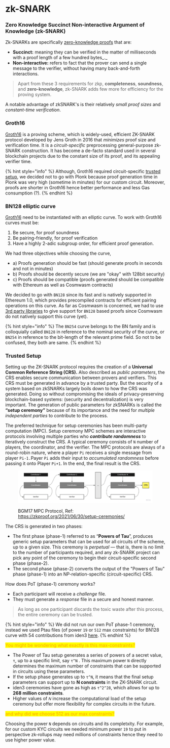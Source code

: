 # zk-SNARK

### Zero Knowledge Succinct Non-interactive Argument of Knowledge (zk-SNARK)

Zk-SNARKs are specifically [zero-knowledge proofs](introduction.md) that are:

* **Succinct:** meaning they can be verified in the matter of milliseconds with a proof length of a few hundred bytes_._
* **Non-interactive:** refers to fact that the prover can send a single message to the verifier, without having many back-and-forth interactions.&#x20;

> Apart from these 3 requirements for zkp, **completeness**, **soundness**, and **zero-knowledge**, zk-SNARK adds few more for efficiency for the proving system.

A notable advantage of zkSNARK's is their relatively _small proof sizes_ and _constant-time verification_.

### Groth16

[Groth16](https://eprint.iacr.org/2016/260.pdf) is a proving scheme, which is widely-used, efficient ZK-SNARK protocol developed by Jens Groth in 2016 that _minimizes_ proof size and verification time. It is a _circuit-specific_ preprocessing general-purpose zk-SNARK construction. It has become a de-facto standard used in several blockchain projects due to the constant size of its proof, and its appealing verifier time.

{% hint style="info" %}
Although, Groth16 required circuit-specific [trusted setup](zk-snark.md#trusted-setup), we decided not to go with Plonk because proof generation time in Plonk was very high (sometime in minutes) for our custom circuit.  Moreover, proofs are shorter in Groth16 hence better performance and less Gas consumption (?).
{% endhint %}

### BN128 elliptic curve

[Groth16](zk-snark.md#groth16) need to be instantiated with an elliptic curve. To work with Groth16 curves must be:

1. Be secure, for proof soundness
2. Be pairing-friendly, for proof verification
3. Have a highly 2-adic subgroup order, for efficient proof generation.

We had three objectives while choosing the curve,&#x20;

* a) Proofs generation should be fast (should generate proofs in seconds and not in minutes)
* b) Proofs should be decently secure (we are "okay" with 128bit security)
* c) Proofs should be compatible (proofs generated should be compatible with Ethereum as well as Cosmwasm contracts)

We decided to go with `BN128` since its fast and is natively supported in Ethereum 1.0, which provides precompiled contracts for efficient pairing operations on this curve. As far as Cosmwasm is concerned, we had to use [3rd party libraries](https://github.com/hypersign-protocol/hypersign-kyc-contracts/blob/main/packages/hypersign-zk-verifier/Cargo.toml) to give support for `BN128` based proofs since Cosmwasm do not natively support this curve (yet).

{% hint style="info" %}
The `BN254` curve belongs to the BN family and is colloquially called `BN128` in reference to the nominal security of the curve, or `BN254` in reference to the bit-length of the relevant prime field. So not to be confused, they both are same.&#x20;
{% endhint %}

### Trusted Setup

Setting up the ZK-SNARK protocol requires the creation of a **Universal Common Reference String (CRS).** Also described as _public parameters_, the CRS enables secure communication between provers and verifiers.  This CRS must be generated in advance by a trusted party. But the security of a system based on zkSNARKs largely boils down to how the CRS was generated. Doing so without compromising the ideals of privacy-preserving blockchain-based systems: (security and decentralization) is very important. The generation of public parameters for zkSNARKs is called the **“setup ceremony”** because of its importance and the need for _multiple independent parties_ to contribute to the process.&#x20;

The preferred technique for setup ceremonies has been multi-party computation (MPC). Setup ceremony MPC schemes are interactive protocols involving multiple parties who _**contribute randomness**_ to iteratively construct the CRS. A typical ceremony consists of `N` number of players, the coordinator, and the verifier. The MPC protocols are always of a round-robin nature, where a player `Pi` receives a single message from player `Pi-1.`Payer `Pi` adds their input to _accumulated randomness_ before passing it onto Player `Pi+1`. In the end, the final result is the CRS.

<figure><img src="../../../.gitbook/assets/image (86).png" alt=""><figcaption><p>BGM17 MPC Protocol, Ref: <a href="https://zkproof.org/2021/06/30/setup-ceremonies/">https://zkproof.org/2021/06/30/setup-ceremonies/</a></p></figcaption></figure>

The CRS is generated in two phases:&#x20;

* The first phase (phase-1) referred to as “**Powers of Tau**”, produces generic setup parameters that can be used for all circuits of the scheme, up to a given size. This ceremony is _perpetual_ — that is, there is no limit to the number of participants required, and any zk-SNARK project can pick any point of the ceremony to begin their circuit-specific second phase (phase-2).
* The second phase (phase-2) converts the output of the "Powers of Tau" phase (phase-1) into an NP-relation-specific (circuit-specific) CRS.

How does PoT (phase-1) ceremony works?&#x20;

* Each participant will receive a _challenge_ file.
* They must generate a _response_ file in a secure and honest manner.&#x20;

> As long as one participant discards the toxic waste after this process, the entire ceremony can be trusted.

{% hint style="info" %}
We did not run our own PoT phase-1 ceremony, instead we used Ptau files (of power `19` or `512` max constraints) for BN128 curve with 54 contributions from iden3 [here](https://github.com/iden3/snarkjs?tab=readme-ov-file#7-prepare-phase-2).
{% endhint %}

<mark style="color:orange;">You might be wondering what exactly is this max-constraints?</mark>

* The Power of  Tau setup generates a series of powers of a secret value, `τ`, up to a specific limit, say `τ^N` . This maximum power `N` directly determines the maximum number of constraints that can be supported in circuits using these parameters.
* If the setup phase generates up to `τ^N`, it means that the final setup parameters can support up to **N constraints** in the ZK-SNARK circuit.
* iden3 ceremonies have gone as high as `τ^2^28`, which allows for up to **268 million constraints**.
* Higher values of `𝑁` increase the computational load of the setup ceremony but offer more flexibility for complex circuits in the future.

<mark style="color:orange;">and why did we choose 512 as our max constraints?</mark>&#x20;

Choosing the power `N` depends on circuits and its completxity. For example, for our custom KYC circuits we needed minimum power `19` to put in perspective zk-rollups may need millions of constraints hence they need to use higher power value.

